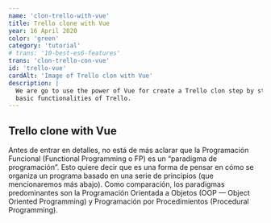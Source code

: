 ```yaml
---
name: 'clon-trello-with-vue'
title: Trello clone with Vue
year: 16 April 2020
color: 'green'
category: 'tutorial'
# trans: '10-best-es6-features'
trans: 'clon-trello-con-vue'
id: 'trello-vue'
cardAlt: 'Image of Trello clon with Vue'
description: |
  We are go to use the power of Vue for create a Trello clon step by step, will count with a plugin of drag and drop and everything
  basic functionalities of Trello.
---
```


## Trello clone with Vue

Antes de entrar en detalles, no está de más aclarar que la Programación Funcional (Functional Programming o FP) es un “paradigma de programación”. Esto quiere decir que es una forma de pensar en cómo se organiza un programa basado en una serie de principios (que mencionaremos más abajo). Como comparación, los paradigmas predominantes son la Programación Orientada a Objetos (OOP — Object Oriented Programming) y Programación por Procedimientos (Procedural Programming).